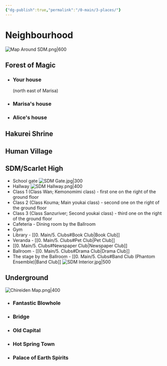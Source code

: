 ```yaml
---
{"dg-publish":true,"permalink":"/0-main/3-places/"}
---
```


# Neighbourhood
 ![Map Around SDM.png|600](/img/user/2.%20Images/Map%20Around%20SDM.png)
## Forest of Magic
- ### Your house
	(north east of Marisa)
- ### Marisa's house
- ### Alice's house
## Hakurei Shrine
## Human Village
## **SDM/Scarlet High**
- School gate
![SDM Gate.jpg|300](/img/user/2.%20Images/SDM%20Gate.jpg)
- Hallway
![SDM Hallway.png|400](/img/user/2.%20Images/SDM%20Hallway.png)
- Class 1 (Class Wan; Kemonomimi class) - first one on the right of the ground floor
- Class 2 (Class Kouma; Main youkai class) - second one on the right of the ground floor
- Class 3 (Class Sanzuriver; Second youkai class) - third one on the right of the ground floor
- Cafeteria - Dining room by the Ballroom
- Gym
- Library - [[0. Main/5. Clubs#Book Club\|Book Club]]
- Veranda - [[0. Main/5. Clubs#Pet Club\|Pet Club]]
- [[0. Main/5. Clubs#Newspaper Club\|Newspaper Club]]
- Ballroom - [[0. Main/5. Clubs#Drama Club\|Drama Club]]
- The stage by the Ballroom - [[0. Main/5. Clubs#Band Club (Phantom Ensemble)\|Band Club]]
![SDM Interior.jpg|500](/img/user/2.%20Images/SDM%20Interior.jpg)
## Underground
![Chireiden Map.png|400](/img/user/2.%20Images/Chireiden%20Map.png)
- ### Fantastic Blowhole
- ### Bridge
- ### Old Capital
- ### Hot Spring Town
- ### Palace of Earth Spirits